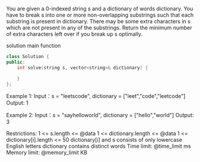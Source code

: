 You are given a 0-indexed string s and a dictionary of words dictionary. You have to break s into one or more non-overlapping substrings such that each substring is present in dictionary. There may be some extra characters in s which are not present in any of the substrings.
Return the minimum number of extra characters left over if you break up s optimally.


solution main function
```cpp
class Solution {
public:
    int solve(string s, vector<string>& dictionary) {

    }
};
```

Example 1:
Input：s = "leetscode", dictionary = ["leet","code","leetcode"]
Output: 1

Example 2:
Input：s = "sayhelloworld", dictionary = ["hello","world"]
Output: 3


Restrictions:
1 <= s.length <= @data
1 <= dictionary.length <= @data
1 <= dictionary[i].length <= 50
dictionary[i] and s consists of only lowercase English letters
dictionary contains distinct words
Time limit: @time_limit ms
Memory limit: @memory_limit KB